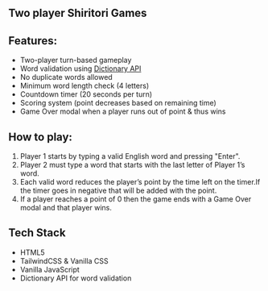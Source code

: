 ## Two player Shiritori Games 

## Features:

-  Two-player turn-based gameplay  
-  Word validation using [Dictionary API](https://dictionaryapi.dev/)  
-  No duplicate words allowed  
-  Minimum word length check (4 letters)  
-  Countdown timer (20 seconds per turn)  
-  Scoring system (point decreases based on remaining time)  
-  Game Over modal when a player runs out of point & thus wins

## How to play:

1. Player 1 starts by typing a valid English word and pressing "Enter".  
2. Player 2 must type a word that starts with the last letter of Player 1’s word.  
3. Each valid word reduces the player’s point by the time left on the timer.If the timer goes in negative that will be added with the point. 
4. If a player reaches a point of 0 then the game ends with a Game Over modal and that player wins. 

## Tech Stack

- HTML5
- TailwindCSS & Vanilla CSS
- Vanilla JavaScript
- Dictionary API for word validation
